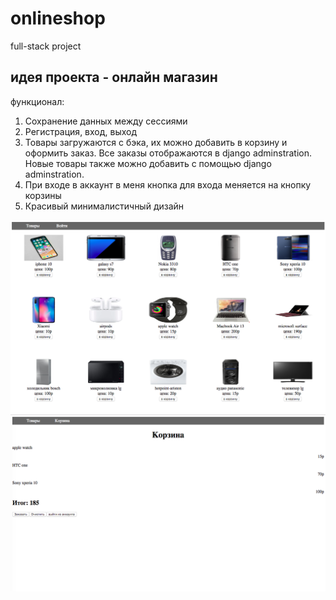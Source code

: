 # onlineshop
full-stack project

## идея проекта - онлайн магазин

функционал:
1) Сохранение данных между сессиями
2) Регистрация, вход, выход
3) Товары загружаются с бэка, их можно добавить в корзину и оформить заказ. Все заказы отображаются в django adminstration.
   Новые товары также можно добавить с помощью django adminstration.
4) При входе в аккаунт в меня кнопка для входа меняется на кнопку корзины
5) Красивый минималистичный дизайн

![alt text](https://github.com/ildarzinatulin/onlineshop/blob/master/%D0%A1%D0%BD%D0%B8%D0%BC%D0%BE%D0%BA%20%D1%8D%D0%BA%D1%80%D0%B0%D0%BD%D0%B0%202019-12-17%20%D0%B2%2016.38.15.png "интерфейс")
![alt text](https://github.com/ildarzinatulin/onlineshop/blob/master/%D0%A1%D0%BD%D0%B8%D0%BC%D0%BE%D0%BA%20%D1%8D%D0%BA%D1%80%D0%B0%D0%BD%D0%B0%202019-12-17%20%D0%B2%2016.43.56.png "интерфейс")
